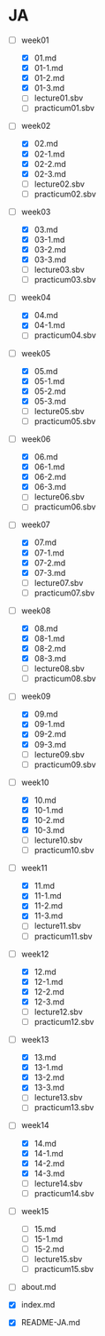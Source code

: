 # JA
- [ ] week01
    - [x] 01.md
    - [x] 01-1.md
    - [x] 01-2.md
    - [x] 01-3.md
    - [ ] lecture01.sbv
    - [ ] practicum01.sbv
- [ ] week02
    - [x] 02.md
    - [x] 02-1.md
    - [x] 02-2.md
    - [x] 02-3.md
    - [ ] lecture02.sbv
    - [ ] practicum02.sbv
- [ ] week03
    - [x] 03.md
    - [x] 03-1.md
    - [x] 03-2.md
    - [x] 03-3.md
    - [ ] lecture03.sbv
    - [ ] practicum03.sbv
- [ ] week04
    - [x] 04.md
    - [x] 04-1.md
    - [ ] practicum04.sbv
- [ ] week05
    - [x] 05.md
    - [x] 05-1.md
    - [x] 05-2.md
    - [x] 05-3.md
    - [ ] lecture05.sbv
    - [ ] practicum05.sbv
- [ ] week06
    - [x] 06.md
    - [x] 06-1.md
    - [x] 06-2.md
    - [x] 06-3.md
    - [ ] lecture06.sbv
    - [ ] practicum06.sbv
- [ ] week07
    - [x] 07.md
    - [x] 07-1.md
    - [x] 07-2.md
    - [x] 07-3.md
    - [ ] lecture07.sbv
    - [ ] practicum07.sbv
- [ ] week08
    - [x] 08.md
    - [x] 08-1.md
    - [x] 08-2.md
    - [x] 08-3.md
    - [ ] lecture08.sbv
    - [ ] practicum08.sbv
- [ ] week09
    - [x] 09.md
    - [x] 09-1.md
    - [x] 09-2.md
    - [x] 09-3.md
    - [ ] lecture09.sbv
    - [ ] practicum09.sbv
- [ ] week10
    - [x] 10.md
    - [x] 10-1.md
    - [x] 10-2.md
    - [x] 10-3.md
    - [ ] lecture10.sbv
    - [ ] practicum10.sbv
- [ ] week11
    - [x] 11.md
    - [x] 11-1.md
    - [x] 11-2.md
    - [x] 11-3.md
    - [ ] lecture11.sbv
    - [ ] practicum11.sbv
- [ ] week12
    - [x] 12.md
    - [x] 12-1.md
    - [x] 12-2.md
    - [x] 12-3.md
    - [ ] lecture12.sbv
    - [ ] practicum12.sbv
- [ ] week13
    - [x] 13.md
    - [x] 13-1.md
    - [x] 13-2.md
    - [x] 13-3.md
    - [ ] lecture13.sbv
    - [ ] practicum13.sbv
- [ ] week14
    - [x] 14.md
    - [x] 14-1.md
    - [x] 14-2.md
    - [x] 14-3.md
    - [ ] lecture14.sbv
    - [ ] practicum14.sbv
- [ ] week15
    - [ ] 15.md
    - [ ] 15-1.md
    - [ ] 15-2.md
    - [ ] lecture15.sbv
    - [ ] practicum15.sbv
- [ ] about.md
- [x] index.md
- [x] README-JA.md


